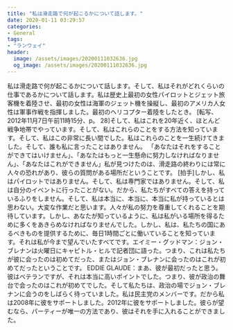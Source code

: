 ```yaml
---
title: "私は滑走路で何が起こるかについて話します。"
date: 2020-01-11 03:29:57
categories:
- General
tags:
- "ランウェイ"
header:
  image: /assets/images/20200111032636.jpg
  og_image: /assets/images/20200111032636.jpg
---
```


私は滑走路で何が起こるかについて話します。そして、私はそれがどれくらいの仕事であるかについて話します。私は歴史上最初の女性パイロットとジェット旅客機を着陸させ、最初の女性は海軍のジェット機を操縦し、最初のアメリカ人女性は軍事作戦を指揮しました。最初のヘリコプター着陸をしたとき。 [転写、2012年11月7日午前11時15分、p。 28]そして、私はこれを20年近く、ほとんど戦争地帯でやっています。そして、私はこれらのことをする方法を知っています。そして、私はこの非常に長い間でした。私はこれらのことを一生続けてきました。そして、誰も私に言ったことはありません。 「あなたはそれをすることができてはいけません」、「あなたはもっと一生懸命に努力しなければなりません」、「あなたはこれができません」私が見つけたのは、滑走路の終わりには常に人々の恐れがあり、彼らの質問がある場所だということです。 [拍手]しかし、私はパイロットではありません。そして、私は専門家ではありません。そして、私は自分のイベントに行ったことがない。だから、私たちがすべての答えを持っているふりをしません。そして、私は本当に、本当に、本当に私が持っているとは思わない。大変な作業だと思います。人々が私の努力を尊重してくれることを期待しています。しかし、あなたが知っているように、私は私がいる場所を得るために多くをあきらめなければなりませんでした。しかし、私は、私たちの国にあるべきものを提供するために、毎日1時間ごとに働いていることを知っています。それは私が今まで望んでいたすべてです。エイミー・グッドマン：ジョン・ブレナンは火曜日にキャピトル・ヒルで記者団に語った。つまり、これは私たちが彼に会ったのは初めてだった、またはジョン・ブレナンに会ったのはこれが初めてだったということです。 EDDIE GLAUDE：まあ、彼が最初だったと思う。彼はベテランですが、それは本当に高いポイントでした。つまり、彼が政治の舞台で会ったのはこれが初めてでした。そして私たちは、政治の場でジョン・ブレナンに会うのをしばらく待っていました。私は民主党のメンバーです。だから私は2008年に彼をサポートしました。2012年に彼をサポートしました。彼らが望むなら、パーティーが唯一の方法であり、彼はそれを手に入れることができました。

